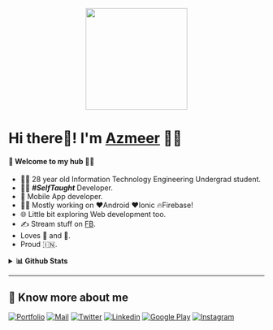 <p align="center">
  <img src="https://github.com/PatilShreyas/PatilShreyas/blob/master/welcome.png?raw=true" height="200" />
</p>

# Hi there👋! I'm [Azmeer](http://azmra.com) 🙋‍♂️

<!-- ![Profile views](https://gpvc.arturio.dev/PatilShreyas) -->

#### 🎍 Welcome to my hub 👨‍💻

- 👨‍🎓 28 year old Information Technology Engineering Undergrad student.
- 👨‍💻 ***#SelfTaught*** Developer.
- 📱 Mobile App developer.
- 👨‍💻 Mostly working on ❤️Android ❤️Ionic 🔥Firebase!
- 🌐 Little bit exploring Web development too.
- ✍️ Stream stuff on [FB](https://facebook.com/m.azmra).
- Loves 🎵 and 🎹.
- Proud 🇮🇳.

<details>
  <summary><b>📊 Github Stats</b></summary>
  <p align="center"> <img src="https://github-readme-stats.vercel.app/api?username=azmeerraaja&count_private=true&show_icons=true&include_all_commits=true" alt="Azmeer Raja M | Stats" />
</details>


---

## 🔗 Know more about me 

[![Portfolio](https://img.shields.io/badge/-Portfolio-black?style=for-the-badge&logo=google-chrome&logoColor=white)](http://azmra.com/)
[![Mail](https://img.shields.io/badge/-Say%20Hi!-black?style=for-the-badge&logo=gmail)](mailto:azmeerraaja@live.com)
[![Twitter](https://img.shields.io/badge/-raaja_ar-black?style=for-the-badge&logo=twitter)](https://twitter.com/raaja_ar)
[![Linkedin](https://img.shields.io/badge/-azmra-black?style=for-the-badge&logo=Linkedin)](https://www.linkedin.com/in/azmra/)
[![Google Play](https://img.shields.io/badge/-Azmra-black?style=for-the-badge&logo=google-play)](https://play.google.com/store/apps/dev?id=7012940963759650326)
[![Instagram](https://img.shields.io/badge/-azmra_op-black?style=for-the-badge&logo=instagram)](https://instagram.com/azmra_op/)
